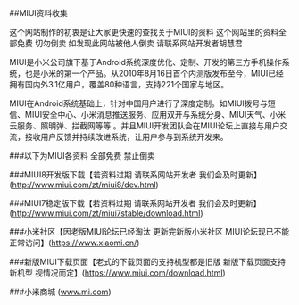 ##MIUI资料收集

这个网站制作的初衷是让大家更快速的查找关于MIUI的资料 这个网站里的资料全部免费 切勿倒卖 如发现此网站被他人倒卖 请联系网站开发者胡慧君

MIUI是小米公司旗下基于Android系统深度优化、定制、开发的第三方手机操作系统，也是小米的第一个产品。从2010年8月16日首个内测版发布至今，MIUI已经拥有国内外3.1亿用户，覆盖80种语言，支持221个国家与地区。

MIUI在Android系统基础上，针对中国用户进行了深度定制。如MIUI拨号与短信、MIUI安全中心、小米消息推送服务、应用双开与系统分身、MIUI天气、小米云服务、照明弹、拦截网等等 。并且MIUI开发团队会在MIUI论坛上直接与用户交流，接收用户反馈并持续改进系统，让用户参与到系统开发来。

###以下为MIUI各资料 全部免费 禁止倒卖

###MIUI8开发版下载【若资料过期 请联系网站开发者 我们会及时更新】(http://www.miui.com/zt/miui8/dev.html)

###MIUI7稳定版下载【若资料过期 请联系网站开发者 我们会及时更新】(http://www.miui.com/zt/miui7stable/download.html)

###小米社区【因老版MIUI论坛已经淘汰 更新完新版小米社区 MIUI论坛现已不能正常访问】(https://www.xiaomi.cn/)

###新版MIUI下载页面【老式的下载页面的支持机型都是旧版 新版下载页面支持新机型 视情况而定】(https://www.miui.com/download.html)

###小米商城 (www.mi.com)
